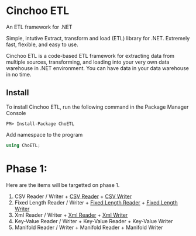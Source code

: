 # Cinchoo ETL

An ETL framework for .NET 

Simple, intutive  Extract, transform and load (ETL) library for .NET. Extremely fast, flexible, and easy to use. 

Cinchoo ETL is a code-based ETL framework for extracting data from multiple sources, transforming, and loading into your very own data warehouse in .NET environment. You can have data in your data warehouse in no time.

## Install

To install Cinchoo ETL, run the following command in the Package Manager Console

    PM> Install-Package ChoETL
    
Add namespace to the program

``` csharp
using ChoETL;
```

# Phase 1:
Here are the items will be targetted on phase 1. 

  1. CSV Reader / Writer
    + [CSV Reader](http://www.codeproject.com/Articles/1145337/ChoETL-CSVReader)
    + [CSV Writer](http://www.codeproject.com/Articles/1155891/Cinchoo-ETL-CSVWriter)
  2. Fixed Length Reader / Writer
    + [Fixed Length Reader](https://www.codeproject.com/Articles/1166802/Cinchoo-ETL-FixedLengthReader)
    + [Fixed Length Writer](https://www.codeproject.com/Articles/1167944/Cinchoo-ETL-FixedLengthWriter)
  3. Xml Reader / Writer
    + [Xml Reader](https://www.codeproject.com/Articles/1171289/Cinchoo-ETL-XmlReader)
    + [Xml Writer](https://www.codeproject.com/Articles/1173777/Cinchoo-ETL-Xml-Writer)
  4. Key-Value Reader / Writer
    + Key-Value Reader
    + Key-Value Writer    
  5. Manifold Reader / Writer
    + Manifold Reader
    + Manifold Writer

